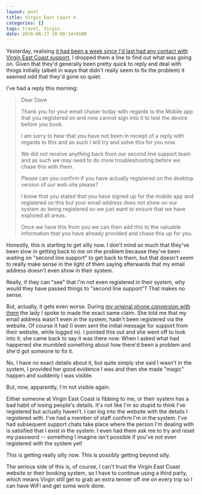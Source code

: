 ```yaml
---
layout: post
title: Virgin East Coast 4
categories: []
tags: travel, Virgin
date: 2016-06-27 10:00:14+0100
---
```


Yesterday, realising
[it had been a week since I'd last had any contact with Virgin East Coast support](/2016/06/20/virgin_east_coast_3.html),
I dropped them a line to find out what was going on. Given that they'd
generally been pretty quick to reply and deal with things initially (albeit
in ways that didn't really seem to fix the problem) it seemed odd that
they'd gone so quiet.

I've had a reply this morning:

> Dear Dave
>
>
> Thank you for your email chaser today with regards to the Mobile app that
> you registered on and now cannot sign into it to test the device before
> you book.
>
> I am sorry to hear that you have not been in receipt of a reply with
> regards to this and as such I will try and solve this for you now.
>
> We did not receive anything back from our second line support team and as
> such we may need to do more troubleshooting before we chase this with
> them.
>
> Please can you confirm if you have actually registered on the desktop
> version of our web site please?
>
> I know that you stated that you have signed up for the mobile app and
> registered on this but your email address does not show on our system as
> being registered so we just want to ensure that we have explored all
> areas.
>
> Once we have this from you we can then add this to the valuable
> information that you have already provided and chase this up for you.

Honestly, this is starting to get silly now. I don't mind so much that
they've been slow in getting back to me on the problem because they've been
waiting on "second line support" to get back to them, but that doesn't seem
to really make sense in the light of them saying afterwards that my email
address doesn't even show in their system.

Really, if they can "see" that I'm not even registered in their system, why
would they have passed things to "second line support"? That makes no sense.

But, actually, it gets even worse. During
[my original phone conversion with them](/2016/06/17/virgin_east_coast.html)
the lady I spoke to made the exact same claim. She told me that my email
address wasn't even in the system, hadn't been registered via the
website. Of course it had (I even sent the initial message for support from
their website, while logged in). I pointed this out and she went off to look
into it; she came back to say it was there now. When I asked what had
happened she mumbled something about how there'd been a problem and she'd
got someone to fix it.

No, I have no exact details about it, but quite simply she said I wasn't in
the system, I provided her good evidence I was and then she made "magic"
happen and suddenly I was visible.

But, now, apparently, I'm not visible again.

Either someone at Virgin East Coast is fibbing to me, or their system has a
bad habit of losing people's details. It's not like I'm so stupid to think
I've registered but actually haven't. I can log into the website with the
details I registered with. I've had a member of staff confirm I'm in the
system. I've had subsequent support chats take place where the person I'm
dealing with is satisfied that I exist in the system. I even had them ask me
to try and reset my password -- something I imagine isn't possible if you've
not even registered with the system yet!

This is getting really silly now. This is possibly getting beyond silly.

The serious side of this is, of course, I can't trust the Virgin East Coast
website or their booking system, so I have to continue using a third party,
which means Virgin still get to grab an extra tenner off me on every trip so
I can have WiFi and get some work done.

